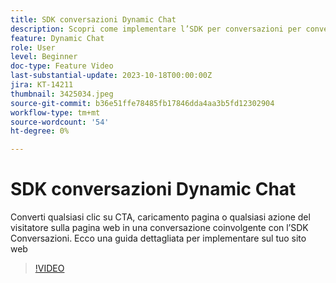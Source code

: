 ```yaml
---
title: SDK conversazioni Dynamic Chat
description: Scopri come implementare l’SDK per conversazioni per convertire qualsiasi clic CTA in una conversazione coinvolgente.
feature: Dynamic Chat
role: User
level: Beginner
doc-type: Feature Video
last-substantial-update: 2023-10-18T00:00:00Z
jira: KT-14211
thumbnail: 3425034.jpeg
source-git-commit: b36e51ffe78485fb17846dda4aa3b5fd12302904
workflow-type: tm+mt
source-wordcount: '54'
ht-degree: 0%

---
```



# SDK conversazioni Dynamic Chat

Converti qualsiasi clic su CTA, caricamento pagina o qualsiasi azione del visitatore sulla pagina web in una conversazione coinvolgente con l’SDK Conversazioni. Ecco una guida dettagliata per implementare sul tuo sito web

>[!VIDEO](https://video.tv.adobe.com/v/3425034/?learn=on)
